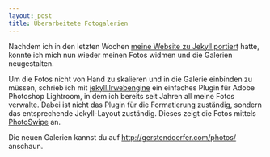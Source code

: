 ```yaml
---
layout: post
title: Überarbeitete Fotogalerien
---
```


Nachdem ich in den letzten Wochen
[meine Website zu Jekyll portiert](../20/byebye-xslt-hello-jekyll.html)
hatte, konnte ich mich nun wieder meinen Fotos widmen und die Galerien
neugestalten.

Um die Fotos nicht von Hand zu skalieren und in die Galerie einbinden zu
müssen, schrieb ich mit
[jekyll.lrwebengine](https://github.com/tgerstendoerfer/jekyll.lrwebengine)
ein einfaches Plugin für Adobe Photoshop Lightroom, in dem ich bereits seit
Jahren all meine Fotos verwalte.
Dabei ist nicht das Plugin für die Formatierung zuständig, sondern das
entsprechende Jekyll-Layout zuständig.
Dieses zeigt die Fotos mittels [PhotoSwipe](http://www.photoswipe.com) an.

Die neuen Galerien kannst du auf <http://gerstendoerfer.com/photos/>
anschaun.
